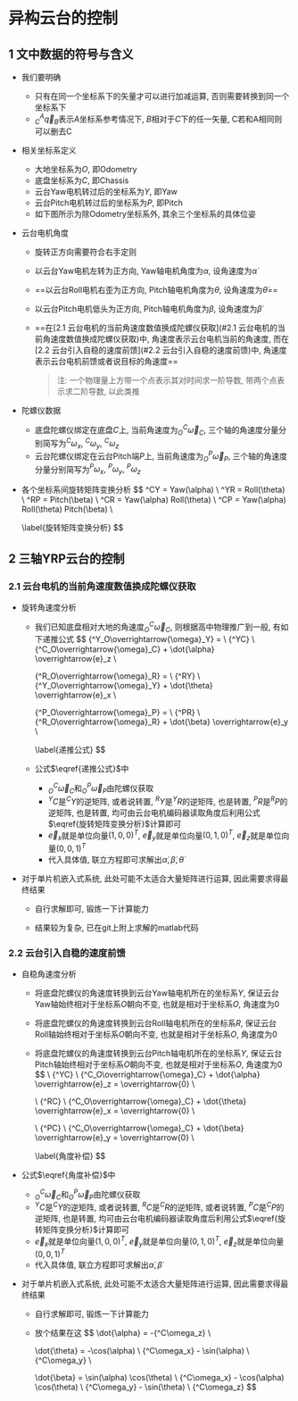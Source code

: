 # 异构云台的控制

## 1 文中数据的符号与含义

- 我们要明确

  - 只有在同一个坐标系下的矢量才可以进行加减运算, 否则需要转换到同一个坐标系下
  - $^A_C\overrightarrow{q}_B$表示$A$坐标系参考情况下, $B$相对于$C$下的任一矢量, C若和A相同则可以删去C

- 相关坐标系定义

  - 大地坐标系为$O$, 即Odometry
  - 底盘坐标系为$C$, 即Chassis
  - 云台Yaw电机转过后的坐标系为$Y$, 即Yaw
  - 云台Pitch电机转过后的坐标系为$P$, 即Pitch
  - 如下图所示为除Odometry坐标系外, 其余三个坐标系的具体位姿

- 云台电机角度

  - 旋转正方向需要符合右手定则

  - 以云台Yaw电机左转为正方向, Yaw轴电机角度为$\alpha$, 设角速度为$\dot{\alpha}$

  - ==以云台Roll电机右歪为正方向, Pitch轴电机角度为$\theta$, 设角速度为$\dot{\theta}$==

  - 以云台Pitch电机低头为正方向, Pitch轴电机角度为$\beta$, 设角速度为$\dot{\beta}$

  - ==在[2.1 云台电机的当前角速度数值换成陀螺仪获取](#2.1 云台电机的当前角速度数值换成陀螺仪获取)中, 角速度表示云台电机当前的角速度, 而在[2.2 云台引入自稳的速度前馈](#2.2 云台引入自稳的速度前馈)中, 角速度表示云台电机前馈或者说目标的角速度==

    > 注: 一个物理量上方带一个点表示其对时间求一阶导数, 带两个点表示求二阶导数, 以此类推

- 陀螺仪数据

  - 底盘陀螺仪绑定在底盘$C$上, 当前角速度为$^C_O\overrightarrow{\omega}_C$, 三个轴的角速度分量分别简写为${^C\omega_x}, \ {^C\omega_y}, \ {^C\omega_z}$
  - 云台陀螺仪绑定在云台Pitch端$P$上, 当前角速度为$^P_O\overrightarrow{\omega}_P$, 三个轴的角速度分量分别简写为${^P\omega_x}, \ {^P\omega_y}, \ {^P\omega_z}$

- 各个坐标系间旋转矩阵变换分析
  $$
  ^CY = Yaw(\alpha) \\
  ^YR = Roll(\theta) \\
  ^RP = Pitch(\beta) \\
  ^CR = Yaw(\alpha) Roll(\theta) \\
  ^CP = Yaw(\alpha) Roll(\theta) Pitch(\beta) \\
  
  \label{旋转矩阵变换分析}
  $$
  

## 2 三轴YRP云台的控制

### 2.1 云台电机的当前角速度数值换成陀螺仪获取


- 旋转角速度分析

  - 我们已知底盘相对大地的角速度$^C_O\overrightarrow{\omega}_C$, 则根据高中物理推广到一般, 有如下递推公式
    $$
    {^Y_O\overrightarrow{\omega}_Y} = \ {^YC} \ {^C_O\overrightarrow{\omega}_C} 
    	+ \dot{\alpha} \overrightarrow{e}_z \\
    	
    {^R_O\overrightarrow{\omega}_R} = \ {^RY} \ {^Y_O\overrightarrow{\omega}_Y} 
    	+ \dot{\theta} \overrightarrow{e}_x \\
    	
    {^P_O\overrightarrow{\omega}_P} = \ {^PR} \ {^R_O\overrightarrow{\omega}_R} 
    	+ \dot{\beta} \overrightarrow{e}_y \\
    	
    \label{递推公式}
    $$

    
  - 公式$\eqref{递推公式}$中

    - $^C_O\overrightarrow{\omega}_C$和$^P_O\overrightarrow{\omega}_P$由陀螺仪获取
    - $^YC$是$^CY$的逆矩阵, 或者说转置, $^RY$是$^YR$的逆矩阵, 也是转置, $^PR$是$^RP$的逆矩阵, 也是转置, 均可由云台电机编码器读取角度后利用公式$\eqref{旋转矩阵变换分析}$计算即可
    - $\overrightarrow{e}_x$就是单位向量$(1, 0, 0)^T$, $\overrightarrow{e}_y$就是单位向量$(0, 1, 0)^T$, $\overrightarrow{e}_z$就是单位向量$(0, 0, 1)^T$
    - 代入具体值, 联立方程即可求解出$\dot{\alpha}, \dot{\beta}, \dot{\theta}$

- 对于单片机嵌入式系统, 此处可能不太适合大量矩阵进行运算, 因此需要求得最终结果

  - 自行求解即可, 锻炼一下计算能力

  - 结果较为复杂, 已在git上附上求解的matlab代码

### 2.2 云台引入自稳的速度前馈

- 自稳角速度分析


  - 将底盘陀螺仪的角速度转换到云台Yaw轴电机所在的坐标系$Y$, 保证云台Yaw轴始终相对于坐标系$O$朝向不变, 也就是相对于坐标系$O$, 角速度为0

  - 将底盘陀螺仪的角速度转换到云台Roll轴电机所在的坐标系$R$, 保证云台Roll轴始终相对于坐标系$O$朝向不变, 也就是相对于坐标系$O$, 角速度为0

  - 将底盘陀螺仪的角速度转换到云台Pitch轴电机所在的坐标系$Y$, 保证云台Pitch轴始终相对于坐标系$O$朝向不变, 也就是相对于坐标系$O$, 角速度为0
    $$
    \ {^YC} \ {^C_O\overrightarrow{\omega}_C} + \dot{\alpha} \overrightarrow{e}_z = \overrightarrow{0} \\
      
      \ {^RC} \ {^C_O\overrightarrow{\omega}_C} + \dot{\theta} \overrightarrow{e}_x = \overrightarrow{0} \\
      
      \ {^PC} \ {^C_O\overrightarrow{\omega}_C} + \dot{\beta} \overrightarrow{e}_y = \overrightarrow{0} \\
    
    \label{角度补偿}
    $$

    
- 公式$\eqref{角度补偿}$中

  - $^C_O\overrightarrow{\omega}_C$和$^P_O\overrightarrow{\omega}_P$由陀螺仪获取
  - $^YC$是$^CY$的逆矩阵, 或者说转置, $^RC$是$^CR$的逆矩阵, 或者说转置, $^PC$是$^CP$的逆矩阵, 也是转置, 均可由云台电机编码器读取角度后利用公式$\eqref{旋转矩阵变换分析}$计算即可
  - $\overrightarrow{e}_x$就是单位向量$(1, 0, 0)^T$, $\overrightarrow{e}_y$就是单位向量$(0, 1, 0)^T$, $\overrightarrow{e}_z$就是单位向量$(0, 0, 1)^T$
  - 代入具体值, 联立方程即可求解出$\dot{\alpha}, \dot{\beta}$

- 对于单片机嵌入式系统, 此处可能不太适合大量矩阵进行运算, 因此需要求得最终结果

  - 自行求解即可, 锻炼一下计算能力

  - 放个结果在这
    $$
    \dot{\alpha} = -{^C\omega_z} \\
    
    \dot{\theta} = -\cos(\alpha) \ {^C\omega_x} 
    	- \sin(\alpha) \ {^C\omega_y} \\
    
    \dot{\beta} = \sin(\alpha) \cos(\theta) \ {^C\omega_x}
    	- \cos(\alpha) \cos(\theta) \ {^C\omega_y}
    	- \sin(\theta) \ {^C\omega_z}
    $$
    

